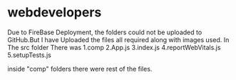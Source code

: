 # webdevelopers

Due to FireBase Deployment, the folders could not be uploaded to GitHub.But I have Uploaded the files all required along with images used.
In The src folder 
There was
1.comp
2.App.js
3.index.js
4.reportWebVitals.js
5.setupTests.js

inside "comp" folders there were rest of the files.
